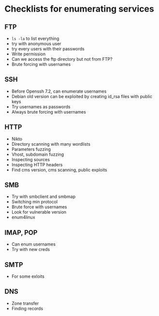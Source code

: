 # Checklists for enumerating services

## FTP
- `ls -la` to list everything
- try with anonymous user
- try every users with their passwords
- Write permission
- Can we access the ftp directory but not from FTP?
- Brute forcing with usernames

## SSH
- Before Openssh 7.2, can enumerate usernames
- Debian old version can be exploited by creating id_rsa files with public keys
- Try usernames as passwords
- Always brute forcing with usernames

## HTTP
- Nikto
- Directory scanning with many wordlists
- Parameters fuzzing
- Vhost, subdomain fuzzing
- Inspecting sources
- Inspecting HTTP headers
- Find cms version, cms scanning, public exploits

## SMB
- Try with smbclient and smbmap
- Switching min protocol
- Brute force with usernames
- Look for vulnerable version
- enum4linux

## IMAP, POP
- Can enum usernames
- Try with new creds 

## SMTP
- For some exloits

## DNS
- Zone transfer
- Finding records
